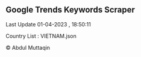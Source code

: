 

## Google Trends Keywords Scraper 
 
Last Update 01-04-2023 , 18:50:11

Country List :
VIETNAM.json



© Abdul Muttaqin 
